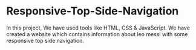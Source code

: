 # Responsive-Top-Side-Navigation
In this project, We have used tools like HTML, CSS & JavaScript. We have created a website which contains information about leo messi with some responsive top side navigation.
